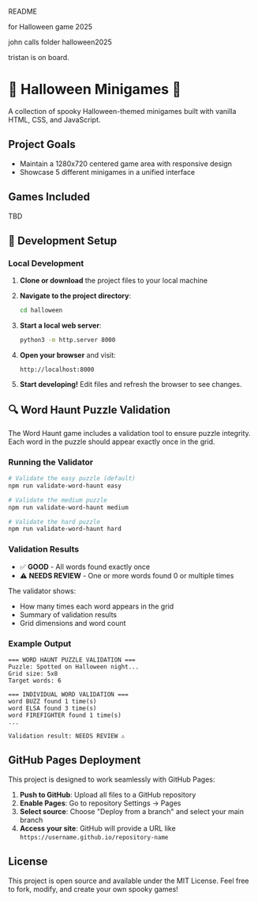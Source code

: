 README

for Halloween game 2025

john calls folder halloween2025

tristan is on board.




# 🎃 Halloween Minigames 🎃

A collection of spooky Halloween-themed minigames built with vanilla HTML, CSS, and JavaScript.

## Project Goals

- Maintain a 1280x720 centered game area with responsive design
- Showcase 5 different minigames in a unified interface

## Games Included

TBD

## 🚀 Development Setup

### Local Development

1. **Clone or download** the project files to your local machine

2. **Navigate to the project directory**:

   ```bash
   cd halloween
   ```

3. **Start a local web server**:

   ```bash
   python3 -m http.server 8000
   ```

4. **Open your browser** and visit:

   ```
   http://localhost:8000
   ```

5. **Start developing!** Edit files and refresh the browser to see changes.

## 🔍 Word Haunt Puzzle Validation

The Word Haunt game includes a validation tool to ensure puzzle integrity. Each word in the puzzle should appear exactly once in the grid.

### Running the Validator

```bash
# Validate the easy puzzle (default)
npm run validate-word-haunt easy

# Validate the medium puzzle
npm run validate-word-haunt medium

# Validate the hard puzzle
npm run validate-word-haunt hard
```

### Validation Results

- ✅ **GOOD** - All words found exactly once
- ⚠️ **NEEDS REVIEW** - One or more words found 0 or multiple times

The validator shows:
- How many times each word appears in the grid
- Summary of validation results
- Grid dimensions and word count

### Example Output

```
=== WORD HAUNT PUZZLE VALIDATION ===
Puzzle: Spotted on Halloween night...
Grid size: 5x8
Target words: 6

=== INDIVIDUAL WORD VALIDATION ===
word BUZZ found 1 time(s)
word ELSA found 3 time(s)
word FIREFIGHTER found 1 time(s)
...

Validation result: NEEDS REVIEW ⚠️
```

## GitHub Pages Deployment

This project is designed to work seamlessly with GitHub Pages:

1. **Push to GitHub**: Upload all files to a GitHub repository
2. **Enable Pages**: Go to repository Settings → Pages
3. **Select source**: Choose "Deploy from a branch" and select your main branch
4. **Access your site**: GitHub will provide a URL like `https://username.github.io/repository-name`

## License

This project is open source and available under the MIT License. Feel free to fork, modify, and create your own spooky games!
